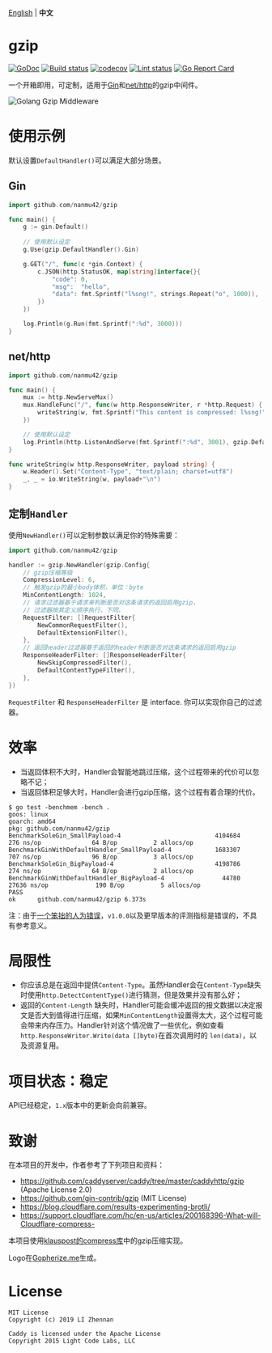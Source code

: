 [English](https://github.com/nanmu42/gzip/blob/master/README.md) | **中文**

# gzip

[![GoDoc](https://godoc.org/github.com/nanmu42/gzip?status.svg)](https://godoc.org/github.com/nanmu42/gzip)
[![Build status](https://github.com/nanmu42/gzip/workflows/build/badge.svg)](https://github.com/nanmu42/gzip/actions)
[![codecov](https://codecov.io/gh/nanmu42/gzip/branch/master/graph/badge.svg)](https://codecov.io/gh/nanmu42/gzip)
[![Lint status](https://github.com/nanmu42/gzip/workflows/golangci-lint/badge.svg)](https://github.com/nanmu42/gzip/actions)
[![Go Report Card](https://goreportcard.com/badge/github.com/nanmu42/gzip)](https://goreportcard.com/report/github.com/nanmu42/gzip)

一个开箱即用，可定制，适用于[Gin](https://github.com/gin-gonic/gin)和[net/http](https://golang.org/pkg/net/http/)的gzip中间件。

![Golang Gzip Middleware](https://repository-images.githubusercontent.com/226004454/598f2e80-87a9-11ea-8c80-ecfc0e85fef5)

# 使用示例

默认设置`DefaultHandler()`可以满足大部分场景。

## Gin

```go
import github.com/nanmu42/gzip

func main() {
	g := gin.Default()
	
    // 使用默认设定
	g.Use(gzip.DefaultHandler().Gin)

	g.GET("/", func(c *gin.Context) {
		c.JSON(http.StatusOK, map[string]interface{}{
			"code": 0,
			"msg":  "hello",
			"data": fmt.Sprintf("l%sng!", strings.Repeat("o", 1000)),
		})
	})

	log.Println(g.Run(fmt.Sprintf(":%d", 3000)))
}
```

## net/http

```go
import github.com/nanmu42/gzip

func main() {
	mux := http.NewServeMux()
	mux.HandleFunc("/", func(w http.ResponseWriter, r *http.Request) {
		writeString(w, fmt.Sprintf("This content is compressed: l%sng!", strings.Repeat("o", 1000)))
	})

    // 使用默认设定
	log.Println(http.ListenAndServe(fmt.Sprintf(":%d", 3001), gzip.DefaultHandler().WrapHandler(mux)))
}

func writeString(w http.ResponseWriter, payload string) {
	w.Header().Set("Content-Type", "text/plain; charset=utf8")
	_, _ = io.WriteString(w, payload+"\n")
}
```

## 定制`Handler`

使用`NewHandler()`可以定制参数以满足你的特殊需要：

```go
import github.com/nanmu42/gzip

handler := gzip.NewHandler(gzip.Config{
    // gzip压缩等级
	CompressionLevel: 6,
    // 触发gzip的最小body体积，单位：byte
	MinContentLength: 1024,
    // 请求过滤器基于请求来判断是否对这条请求的返回启用gzip，
    // 过滤器按其定义顺序执行，下同。
	RequestFilter: []RequestFilter{
	    NewCommonRequestFilter(),
	    DefaultExtensionFilter(),
	},
    // 返回header过滤器基于返回的header判断是否对这条请求的返回启用gzip
	ResponseHeaderFilter: []ResponseHeaderFilter{
		NewSkipCompressedFilter(),
		DefaultContentTypeFilter(),
	},
})
```

`RequestFilter` 和 `ResponseHeaderFilter` 是 interface.
你可以实现你自己的过滤器。

# 效率

* 当返回体积不大时，Handler会智能地跳过压缩，这个过程带来的代价可以忽略不记；
* 当返回体积足够大时，Handler会进行gzip压缩，这个过程有着合理的代价。

```
$ go test -benchmem -bench .
goos: linux
goarch: amd64
pkg: github.com/nanmu42/gzip
BenchmarkSoleGin_SmallPayload-4                          4104684               276 ns/op              64 B/op          2 allocs/op
BenchmarkGinWithDefaultHandler_SmallPayload-4            1683307               707 ns/op              96 B/op          3 allocs/op
BenchmarkSoleGin_BigPayload-4                            4198786               274 ns/op              64 B/op          2 allocs/op
BenchmarkGinWithDefaultHandler_BigPayload-4                44780             27636 ns/op             190 B/op          5 allocs/op
PASS
ok      github.com/nanmu42/gzip 6.373s
```

注：由于[一个笨拙的人为错误](https://github.com/nanmu42/gzip/pull/3#issuecomment-735352715)，`v1.0.0`以及更早版本的评测指标是错误的，不具有参考意义。

# 局限性

* 你应该总是在返回中提供`Content-Type`。虽然Handler会在`Content-Type`缺失时使用`http.DetectContentType()`进行猜测，但是效果并没有那么好；
* 返回的`Content-Length` 缺失时，Handler可能会缓冲返回的报文数据以决定报文是否大到值得进行压缩，如果`MinContentLength`设置得太大，这个过程可能会带来内存压力。Handler针对这个情况做了一些优化，例如查看`http.ResponseWriter.Write(data []byte)`在首次调用时的 `len(data)`，以及资源复用。

# 项目状态：稳定

API已经稳定，`1.x`版本中的更新会向前兼容。

# 致谢

在本项目的开发中，作者参考了下列项目和资料：

* https://github.com/caddyserver/caddy/tree/master/caddyhttp/gzip (Apache License 2.0)
* https://github.com/gin-contrib/gzip (MIT License)
* https://blog.cloudflare.com/results-experimenting-brotli/
* https://support.cloudflare.com/hc/en-us/articles/200168396-What-will-Cloudflare-compress-

本项目使用[klauspost的compress库](https://github.com/klauspost/compress)中的gzip压缩实现。

Logo在[Gopherize.me](https://gopherize.me/)生成。

# License

```
MIT License
Copyright (c) 2019 LI Zhennan

Caddy is licensed under the Apache License
Copyright 2015 Light Code Labs, LLC
```